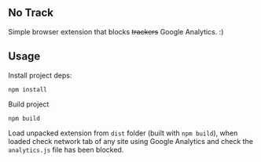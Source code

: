 No Track
--------

Simple browser extension that blocks <s>trackers</s> Google Analytics. :)

Usage
-----

Install project deps:

```
npm install
```

Build project

```
npm build
```

Load unpacked extension from `dist` folder (built with `npm build`), when loaded
check network tab of any site using Google Analytics and check the `analytics.js`
file has been blocked.
